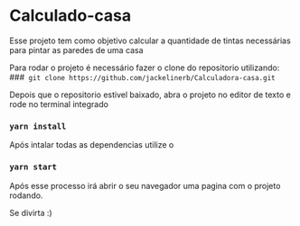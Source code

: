# Calculado-casa

Esse projeto tem como objetivo calcular a quantidade de tintas necessárias para pintar as paredes de uma casa

Para rodar o projeto é necessário fazer o clone do repositorio utilizando:
###` git clone https://github.com/jackelinerb/Calculadora-casa.git`

Depois que o repositorio estivel baixado, abra o projeto no editor de texto e rode no terminal integrado

### `yarn install`

Após intalar todas as dependencias utilize o

### `yarn start`

Após esse processo irá abrir o seu navegador uma pagina com o projeto rodando.

Se divirta :)

